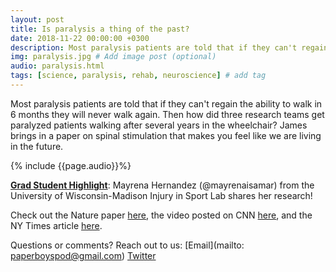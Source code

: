 ```yaml
---
layout: post
title: Is paralysis a thing of the past?
date: 2018-11-22 00:00:00 +0300
description: Most paralysis patients are told that if they can't regain the ability to walk in 6 months they will never walk again... # Add post description (shows up as description on social media posts)
img: paralysis.jpg # Add image post (optional)
audio: paralysis.html
tags: [science, paralysis, rehab, neuroscience] # add tag
---
```


Most paralysis patients are told that if they can't regain the ability to walk in 6 months they will never walk again. Then how did three research teams get paralyzed patients walking after several years in the wheelchair? James brings in a paper on spinal stimulation that makes you feel like we are living in the future.

{% include {{page.audio}}%}

[**Grad Student Highlight**](http://paperboyspodcast.com/gradhighlight/): Mayrena Hernandez (@mayrenaisamar) from the University of Wisconsin-Madison Injury in Sport Lab shares her research!

Check out the Nature paper [here](https://www.nature.com/articles/s41586-018-0649-2), the video posted on CNN [here](https://www.cnn.com/2018/11/01/health/spinal-cord-walk-research-intl/index.html), and the NY Times article [here](https://www.nytimes.com/2018/10/31/health/spine-surgery-paralysis.html?rref=collection%2Fsectioncollection%2Fscience).

Questions or comments? Reach out to us: [Email](mailto: paperboyspod@gmail.com) [Twitter](https://twitter.com/PaperBoysPod)
